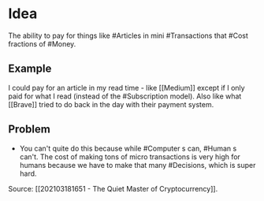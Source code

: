 # Idea

The ability to pay for things like #Articles in mini #Transactions that #Cost fractions of #Money. 

## Example
I could pay for an article in my read time - like [[Medium]] except if I only paid for what I read (instead of the #Subscription model). Also like what [[Brave]] tried to do back in the day with their payment system. 

## Problem
- You can't quite do this because while #Computer s can, #Human s can't. The cost of making tons of micro transactions is very high for humans because we have to make that many #Decisions, which is super hard. 


Source: [[202103181651 - The Quiet Master of Cryptocurrency]].